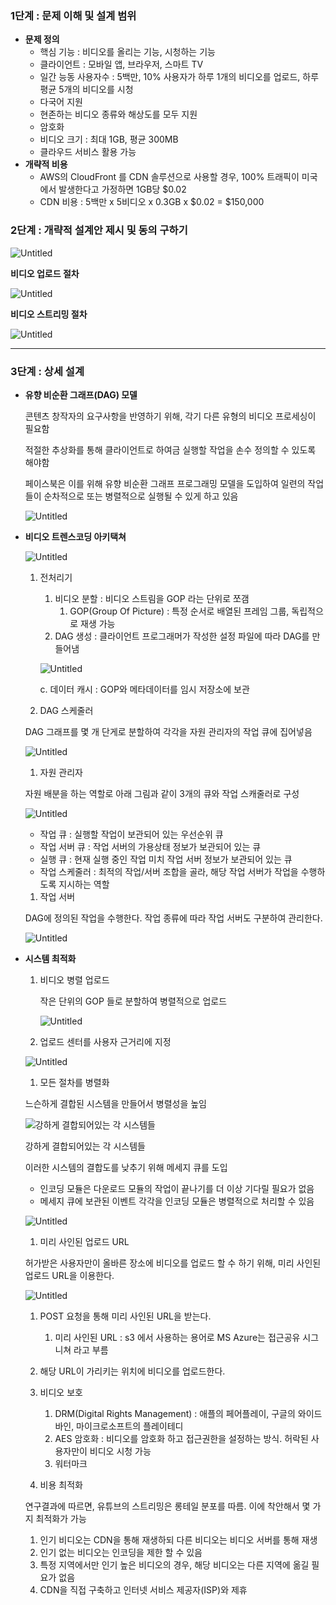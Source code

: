 ### 1단계 : 문제 이해 및 설계 범위

- **문제 정의**
    - 핵심 기능 : 비디오를 올리는 기능, 시청하는 기능
    - 클라이언트 : 모바일 앱, 브라우저, 스마트 TV
    - 일간 능동 사용자수 : 5백만, 10% 사용자가 하루 1개의 비디오를 업로드, 하루 평균 5개의 비디오를 시청
    - 다국어 지원
    - 현존하는 비디오 종류와 해상도를 모두 지원
    - 암호화
    - 비디오 크기 : 최대 1GB, 평균 300MB
    - 클라우드 서비스 활용 가능
- **개략적 비용**
    - AWS의 CloudFront 를 CDN 솔루션으로 사용할 경우, 100% 트래픽이 미국에서 발생한다고 가정하면 1GB당 $0.02
    - CDN 비용 : 5백만 x 5비디오 x 0.3GB x $0.02 = $150,000

### 2단계 : 개략적 설계안 제시 및 동의 구하기

![Untitled](https://s3-us-west-2.amazonaws.com/secure.notion-static.com/d14d0c02-12ac-4430-ad89-b53b1c81599f/Untitled.png)

**비디오 업로드 절차**

![Untitled](https://s3-us-west-2.amazonaws.com/secure.notion-static.com/6ba5a5ae-e77d-4f46-8455-3b3315b9c594/Untitled.png)

**비디오 스트리밍 절차**

![Untitled](https://s3-us-west-2.amazonaws.com/secure.notion-static.com/21726f2d-2c05-4426-ac37-8e864646d953/Untitled.png)

---

### 3단계 : 상세 설계

- **유향 비순환 그래프(DAG) 모델**
    
    콘텐츠 창작자의 요구사항을 반영하기 위해, 각기 다른 유형의 비디오 프로세싱이 필요함
    
    적절한 추상화를 통해 클라이언트로 하여금 실행할 작업을 손수 정의할 수 있도록 해야함
    
    페이스북은 이를 위해 유향 비순환 그래프 프로그래밍 모델을 도입하여 일련의 작업들이 순차적으로 또는 병렬적으로 실행될 수 있게 하고 있음
    
    ![Untitled](https://s3-us-west-2.amazonaws.com/secure.notion-static.com/243c52d1-f97d-40b8-8713-9abc9716eaed/Untitled.png)
    
- **비디오 트렌스코딩 아키택쳐**
    
    ![Untitled](https://s3-us-west-2.amazonaws.com/secure.notion-static.com/068613ff-5d68-435c-80be-518e52944ccd/Untitled.png)
    
    1. 전처리기
        1. 비디오 분할 : 비디오 스트림을 GOP 라는 단위로 쪼갬
            1. GOP(Group Of Picture) :  특정 순서로 배열된 프레임 그룹, 독립적으로 재생 가능
        2. DAG 생성 : 클라이언트 프로그래머가 작성한 설정 파일에 따라 DAG를 만들어냄
        
        ![Untitled](https://s3-us-west-2.amazonaws.com/secure.notion-static.com/22635c24-cb83-47fa-92f4-f48dbfffa2eb/Untitled.png)
        
        c. 데이터 캐시 : GOP와 메타데이터를 임시 저장소에 보관
        
    
    1. DAG 스케줄러
    
    DAG 그래프를 몇 개 단게로 분할하여 각각을 자원 관리자의 작업 큐에 집어넣음
    
    ![Untitled](https://s3-us-west-2.amazonaws.com/secure.notion-static.com/5ead7478-206d-4e6c-93c7-dd31ec2e0d69/Untitled.png)
    
    1. 자원 관리자
    
    자원 배분을 하는 역할로 아래 그림과 같이 3개의 큐와 작업 스캐줄러로 구성
    
    ![Untitled](https://s3-us-west-2.amazonaws.com/secure.notion-static.com/3cc36d6f-3434-4860-9f47-bc8eee7746c8/Untitled.png)
    
    - 작업 큐 : 실행할 작업이 보관되어 있는 우선순위 큐
    - 작업 서버 큐 : 작업 서버의 가용상태 정보가 보관되어 있는 큐
    - 실행 큐 : 현재 실행 중인 작업 미치 작업 서버 정보가 보관되어 있는 큐
    - 작업 스케줄러 : 최적의 작업/서버 조합을 골라, 해당 작업 서버가 작업을 수행하도록 지시하는 역할
    
    1. 작업 서버
    
    DAG에 정의된 작업을 수행한다. 작업 종류에 따라 작업 서버도 구분하여 관리한다.
    
    ![Untitled](https://s3-us-west-2.amazonaws.com/secure.notion-static.com/0fb6ebfe-a45d-4531-8aab-7a91d5fe254d/Untitled.png)
    
- **시스템 최적화**
    1. 비디오 병렬 업로드
        
        작은 단위의 GOP 들로 분할하여 병렬적으로 업로드
        
        ![Untitled](https://s3-us-west-2.amazonaws.com/secure.notion-static.com/1dfc76c0-8f13-46c4-9f20-3f5b6c4b3a79/Untitled.png)
        
    2. 업로드 센터를 사용자 근거리에 지정
    
    ![Untitled](https://s3-us-west-2.amazonaws.com/secure.notion-static.com/3c2bc4fe-d8b4-4db6-80a7-f2fe5611d6a3/Untitled.png)
    
    1. 모든 절차를 병렬화
    
    느슨하게 결합된 시스템을 만들어서 병렬성을 높임
    
    ![강하게 결합되어있는 각 시스템들](https://s3-us-west-2.amazonaws.com/secure.notion-static.com/1c4125eb-368d-4460-a66d-162a12ad96fa/Untitled.png)
    
    강하게 결합되어있는 각 시스템들
    
    이러한 시스템의 결합도를 낮추기 위해 메세지 큐를 도입
    
    - 인코딩 모듈은 다운로드 모듈의 작업이 끝나기를 더 이상 기다릴 필요가 없음
    - 메세지 큐에 보관된 이벤트 각각을 인코딩 모듈은 병렬적으로 처리할 수 있음
    
    ![Untitled](https://s3-us-west-2.amazonaws.com/secure.notion-static.com/c98aee47-9758-4542-b9f4-420cca87b9d1/Untitled.png)
    
    1. 미리 사인된 업로드 URL
    
    허가받은 사용자만이 올바른 장소에 비디오를 업로드 할 수 하기 위해, 미리 사인된 업로드 URL을 이용한다.
    
    ![Untitled](https://s3-us-west-2.amazonaws.com/secure.notion-static.com/a3d08b22-3420-4ee9-ab43-5ced044ac4d7/Untitled.png)
    
    1. POST 요청을 통해 미리 사인된 URL을 받는다.
        1. 미리 사인된 URL : s3 에서 사용하는 용어로 MS Azure는 접근공유 시그니쳐 라고 부름
    2. 해당 URL이 가리키는 위치에 비디오를 업로드한다.
    
    1. 비디오 보호
        1. DRM(Digital Rights Management) : 애플의 페어플레이, 구글의 와이드바인, 마이크로소프트의 플레이테디
        2. AES 암호화 : 비디오를 암호화 하고 접근권한을 설정하는 방식. 허락된 사용자만이 비디오 시청 가능
        3. 워터마크
    
    1. 비용 최적화
    
    연구결과에 따르면, 유튜브의 스트리밍은 롱테일 분포를 따름. 이에 착안해서 몇 가지 최적화가 가능
    
    1. 인기 비디오는 CDN을 통해 재생하되 다른 비디오는 비디오 서버를 통해 재생
    2. 인기 없는 비디오는 인코딩을 제한 할 수 있음
    3. 특정 지역에서만 인기 높은 비디오의 경우, 해당 비디오는 다른 지역에 옮길 필요가 없음
    4. CDN을 직접 구축하고 인터넷 서비스 제공자(ISP)와 제휴
